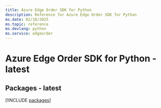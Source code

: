 ```yaml
---
title: Azure Edge Order SDK for Python
description: Reference for Azure Edge Order SDK for Python
ms.date: 02/18/2025
ms.topic: reference
ms.devlang: python
ms.service: edgeorder
---
```

# Azure Edge Order SDK for Python - latest
## Packages - latest
[!INCLUDE [packages](edge-order-index.md)]